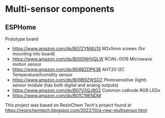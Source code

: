 # Multi-sensor components

## ESPHome

Prototype board
* https://www.amazon.com/dp/B07ZYNWJ1S
M2x5mm screws (for mounting into board)
* https://www.amazon.com/dp/B000NHVQLW
RCWL-0516 Microwave motion sensor
* https://www.amazon.com/dp/B08BZDP63B
AHT20 I2C Temperature/humidity sensor
* https://www.amazon.com/dp/B09B9ZWSDZ
Photosensitive (light) sensor module (has both digital and analog outputs)
* https://www.amazon.com/dp/B07V3QJ8G2
Common cathode RGB LEDs
* https://www.amazon.com/dp/B01C19ENDM

This project was based on ResinChem Tech's project found at
https://resinchemtech.blogspot.com/2022/10/a-new-multisensor.html
